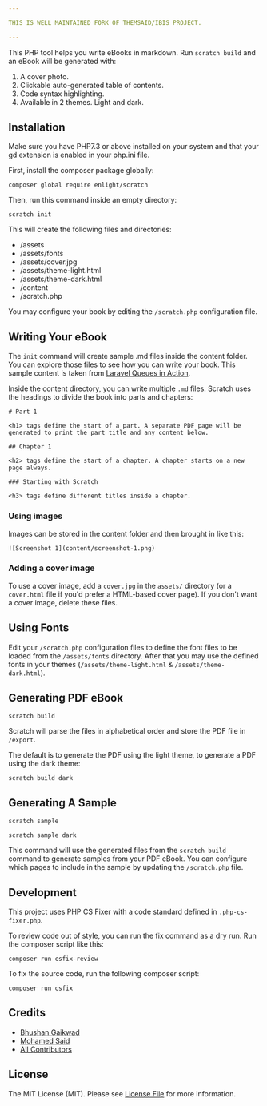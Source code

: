 ```yaml
---

THIS IS WELL MAINTAINED FORK OF THEMSAID/IBIS PROJECT.

---
```


This PHP tool helps you write eBooks in markdown. Run `scratch build` and an eBook will be generated with:

1. A cover photo.
2. Clickable auto-generated table of contents.
3. Code syntax highlighting.
4. Available in 2 themes. Light and dark.

## Installation

Make sure you have PHP7.3 or above installed on your system and that your gd extension is enabled in your php.ini file.

First, install the composer package globally:

```
composer global require enlight/scratch
```

Then, run this command inside an empty directory:

```
scratch init
```

This will create the following files and directories:

- /assets
- /assets/fonts
- /assets/cover.jpg
- /assets/theme-light.html
- /assets/theme-dark.html
- /content
- /scratch.php

You may configure your book by editing the `/scratch.php` configuration file.

## Writing Your eBook

The `init` command will create sample .md files inside the content folder. You can explore those files to see how you
can write your book. This sample content is taken from [Laravel Queues in Action](https://learn-laravel-queues.com).

Inside the content directory, you can write multiple `.md` files. Scratch uses the headings to divide the book into
parts and chapters:

```
# Part 1

<h1> tags define the start of a part. A separate PDF page will be generated to print the part title and any content below.

## Chapter 1

<h2> tags define the start of a chapter. A chapter starts on a new page always.

### Starting with Scratch

<h3> tags define different titles inside a chapter.
```

### Using images

Images can be stored in the content folder and then brought in like this:

```
![Screenshot 1](content/screenshot-1.png)
```

### Adding a cover image

To use a cover image, add a `cover.jpg` in the `assets/` directory (or a `cover.html` file if you'd prefer a HTML-based
cover page). If you don't want a cover image, delete these files.

## Using Fonts

Edit your `/scratch.php` configuration files to define the font files to be loaded from the `/assets/fonts` directory.
After that you may use the defined fonts in your themes (`/assets/theme-light.html` & `/assets/theme-dark.html`).

## Generating PDF eBook

```
scratch build
```

Scratch will parse the files in alphabetical order and store the PDF file in `/export`.

The default is to generate the PDF using the light theme, to generate a PDF using the dark theme:

```
scratch build dark
```

## Generating A Sample

```
scratch sample

scratch sample dark
```

This command will use the generated files from the `scratch build` command to generate samples from your PDF eBook. You
can configure which pages to include in the sample by updating the `/scratch.php` file.

## Development

This project uses PHP CS Fixer with a code standard defined in `.php-cs-fixer.php`.

To review code out of style, you can run the fix command as a dry run. Run the composer script like this:

`composer run csfix-review`

To fix the source code, run the following composer script:

`composer run csfix`

## Credits

- [Bhushan Gaikwad](https://github.com/bhushan)
- [Mohamed Said](https://github.com/themsaid)
- [All Contributors](../../contributors)

## License

The MIT License (MIT). Please see [License File](LICENSE.md) for more information.
